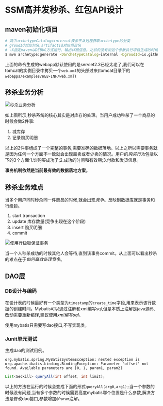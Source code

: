 # SSM高并发秒杀、红包API设计

## maven初始化项目

```bash
# 其中archetypeCatalog=internal表示不从远程获取archetype的分类
# groudId对应包名,artifactId对应项目名
# -X指定maven以DEBUG方式运行，输出详细信息。之前的没有加这个参数执行项目生成的时候输出Generating project in Interactive mode就卡在那里，加上-X参数后定位到原来是从远程获取archetypeCatalog了
$ mvn archetype:generate -DarchetypeCatalog=internal -DgroudId=io.github.consoles -DartifactId=seckill -DarchetypeArtifactId=maven-archetype-webapp -X
```

上面的命令生成的webapp默认使用的是servlet2.3已经太老了,我们可以在tomcat的实例目录中拷贝一个`web.xml`的头部过来(tomcat目录下的`webapps/examples/WEB-INF/web.xml`)

##  秒杀业务分析

![秒杀业务分析](http://7xlan5.com1.z0.glb.clouddn.com/miaosha.png)

如上图所示,秒杀系统的核心其实是对库存的处理。当用户成功秒杀了一个商品的时候会做2件事:

1. 减库存
2. 记录购买明细

以上的2件事组成了一个完整的事务,需要准确的数据落地。以上之所以需要事务就是因为任何一个方面不一致就会出现超卖或者少卖的情况。用户的*购买行为*包括以下的3个方面:1.谁购买成功了;2.成功的时间和有效期;3.付款和发货信息。

**事务机制依然是当前最有效的数据落地方案。**

## 秒杀业务难点

当多个用户同时秒杀同一件商品的时候,就会出现*竞争*。反映到数据库就是事务和行级锁。

1. start transaction
2. update 库存数量(竞争出现在这个阶段)
3. insert 购买明细
4. commit

![使用行级锁保证事务](http://7xlan5.com1.z0.glb.clouddn.com/mysql-row-lock.png)

当一个人秒杀成功的时候其他人会等待,直到该事务commit。从上面可以看出秒杀的难点在于*如何高效处理竞争*。

## DAO层

### DB设计与编码

在设计表的时候最好有一个类型为`timestamp`的`create_time`字段,用来表示该行数据的创建时间。Mybatis可以通过注解和xml编写sql,但是本质上注解是java源码,改动需要重新编译,建议使用*xml编写sql*。

使用mybatis只需要写dao接口,不写实现类。

### Junit单元测试

生成dao的测试用例。

`org.mybatis.spring.MyBatisSystemException: nested exception is org.apache.ibatis.binding.BindingException: Parameter 'offset' not found. Available parameters are [0, 1, param1, param2]`

```java
List<Seckill> queryAll(int offset, int limit);
```

以上的方法在运行的时候会变成下面的形式`queryAll(arg0,arg1);`当一个参数的时候没有问题,当有多个参数的时候需要高度mybatis哪个位置是什么参数,解决方法是修改dao接口,参数增加`@Param`注解。